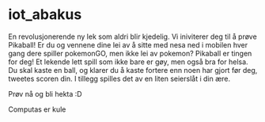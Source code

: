 # iot_abakus

En revolusjonerende ny lek som aldri blir kjedelig.
Vi iniviterer deg til å prøve Pikaball! 
Er du og vennene dine lei av å sitte med nesa ned i mobilen hver gang dere spiller pokemonGO, men ikke lei av pokemon?
Pikaball er tingen for deg! Et lekende lett spill som ikke bare er gøy, men også bra for helsa.
Du skal kaste en ball, og klarer du å kaste fortere enn noen har gjort før deg, tweetes scoren din.
I tillegg spilles det av en liten seierslåt i din ære.

Prøv nå og bli hekta :D

Computas er kule

